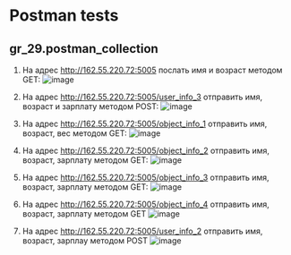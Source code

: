 # Postman tests

## gr_29.postman_collection
1. На адрес http://162.55.220.72:5005 послать имя и возраст методом GET: 
![image](https://user-images.githubusercontent.com/104026290/170879763-cbd68a13-a36d-4e67-95af-cb4c4775a41c.png)


2. На адрес http://162.55.220.72:5005/user_info_3 отправить имя, возраст и зарплату методом POST:
![image](https://user-images.githubusercontent.com/104026290/170879621-554514da-c0b7-43e1-92de-3c92d767d598.png)

3. На адрес http://162.55.220.72:5005/object_info_1 отправить имя, возраст, вес методом GET:
![image](https://user-images.githubusercontent.com/104026290/170879809-7d115a4b-4698-4de2-b583-558230fc49a4.png)

4. На адрес http://162.55.220.72:5005/object_info_2 отправить имя, возраст, зарплату методом GET:
![image](https://user-images.githubusercontent.com/104026290/170879836-c4de4376-01e2-4e00-9a48-d936f891ac97.png)

5. На адрес http://162.55.220.72:5005/object_info_3 отправить имя, возраст, зарплату методом GET:
![image](https://user-images.githubusercontent.com/104026290/170879877-d49344cb-fc6c-4809-a18b-75010ddd7c20.png)

6. На адрес http://162.55.220.72:5005/object_info_4 отправить имя, возраст, зарплату методом GET
![image](https://user-images.githubusercontent.com/104026290/170880086-470e19a8-9d8c-47c5-be59-ae2112cd327c.png)

7. На адрес http://162.55.220.72:5005/user_info_2 отправить имя, возраст, зарплау методом POST
![image](https://user-images.githubusercontent.com/104026290/170880172-074360cc-7882-49c5-9b6a-c2c5d317a3e5.png)
